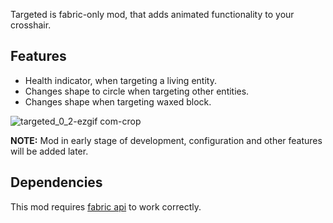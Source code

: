 Targeted is fabric-only mod, that adds animated functionality to your crosshair.

## Features

- Health indicator, when targeting a living entity.
- Changes shape to circle when targeting other entities.
- Changes shape when targeting waxed block.
  
![targeted_0_2-ezgif com-crop](https://github.com/user-attachments/assets/bf81c547-e61a-4c16-ae06-e98635629609)

**NOTE:** Mod in early stage of development, configuration and other features will be added later.

## Dependencies

This mod requires [fabric api](https://modrinth.com/mod/fabric-api) to work correctly.

